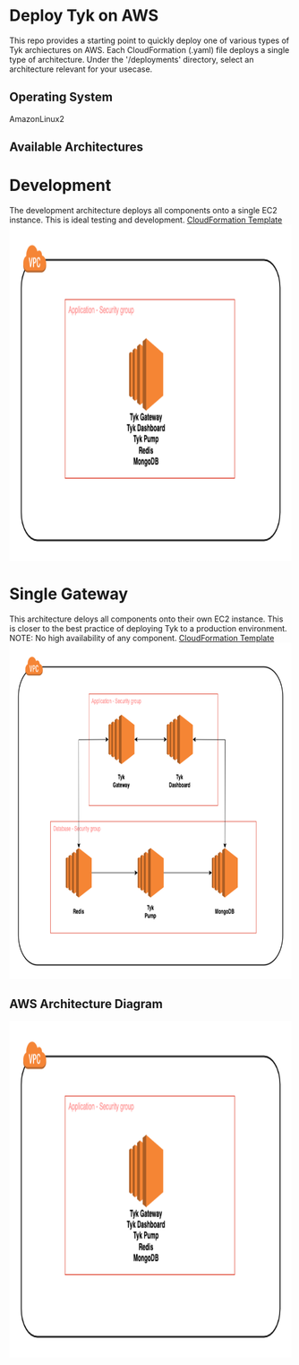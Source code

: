 # Deploy Tyk on AWS
This repo provides a starting point to quickly deploy one of various types of Tyk archiectures on AWS. 
Each CloudFormation (.yaml) file deploys a single type of architecture.
Under the '/deployments' directory, select an architecture relevant for your usecase. 


## Operating System
AmazonLinux2

## Available Architectures
# Development

The development architecture deploys all components onto a single EC2 instance. 
This is ideal testing and development. 
[CloudFormation Template](https://github.com/jonathanbernal25/aws-tyk/blob/main/deployments/dev.yaml)
<img src="images/development.png" width="800" height="600">

# Single Gateway
This architecture deloys all components onto their own EC2 instance. 
This is closer to the best practice of deploying Tyk to a production environment. 
NOTE: No high availability of any component.
[CloudFormation Template](https://github.com/jonathanbernal25/aws-tyk/blob/main/deployments/singlegateway.yaml)
<img src="images/single-gateway.png" width="800" height="600">

## AWS Architecture Diagram
<img src="images/development.png" width="800" height="600">

